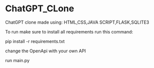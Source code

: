 # ChatGPT_CLone

ChatGPT clone made using: HTML,CSS,JAVA SCRIPT,FLASK,SQLITE3

To run make sure to install all requirements run this command:

pip install -r requirements.txt

change the OpenApi with your own API

run main.py
